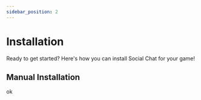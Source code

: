 ```yaml
---
sidebar_position: 2
---
```


# Installation

Ready to get started? Here's how you can install Social Chat for your game!

## Manual Installation

   ok